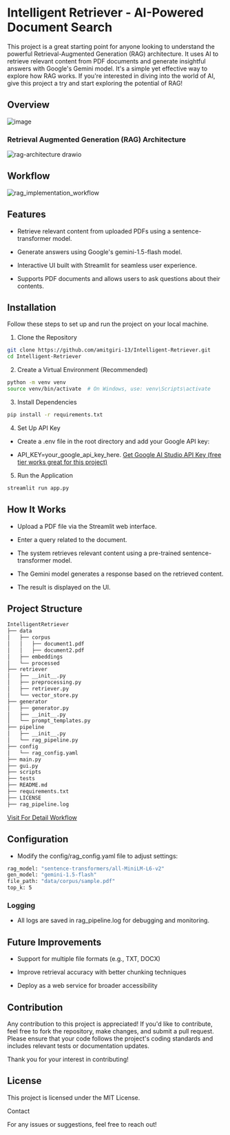 # Intelligent Retriever - AI-Powered Document Search

This project is a great starting point for anyone looking to understand the powerful Retrieval-Augmented Generation (RAG) architecture. It uses AI to retrieve relevant content from PDF documents and generate insightful answers with Google's Gemini model. It's a simple yet effective way to explore how RAG works. If you're interested in diving into the world of AI, give this project a try and start exploring the potential of RAG!

## Overview
![image](https://github.com/user-attachments/assets/67fbbc3b-0a3d-4129-9bb6-de3a545a2a9a)

### Retrieval Augmented Generation (RAG) Architecture
![rag-architecture drawio](https://github.com/user-attachments/assets/cfa64c66-7d08-4a65-a0fe-b8e46d2d27d9)

## Workflow
![rag_implementation_workflow](https://github.com/user-attachments/assets/019f74b4-bc87-43fb-8f03-d45a2dbce786)


## Features

- Retrieve relevant content from uploaded PDFs using a sentence-transformer model.

- Generate answers using Google's gemini-1.5-flash model.

- Interactive UI built with Streamlit for seamless user experience.

- Supports PDF documents and allows users to ask questions about their contents.

## Installation

Follow these steps to set up and run the project on your local machine.

1. Clone the Repository
```bash
git clone https://github.com/amitgiri-13/Intelligent-Retriever.git
cd Intelligent-Retriever
```

2. Create a Virtual Environment (Recommended)
```bash
python -m venv venv
source venv/bin/activate  # On Windows, use: venv\Scripts\activate
```
3. Install Dependencies
```bash
pip install -r requirements.txt
```
4. Set Up API Key

- Create a .env file in the root directory and add your Google API key:

- API_KEY=your_google_api_key_here. [Get Google AI Studio API Key (free tier works great for this project) ](https://aistudio.google.com/apikey)


5. Run the Application
```bash
streamlit run app.py
```
## How It Works

- Upload a PDF file via the Streamlit web interface.

- Enter a query related to the document.

- The system retrieves relevant content using a pre-trained sentence-transformer model.

- The Gemini model generates a response based on the retrieved content.

- The result is displayed on the UI.

## Project Structure
```bash
IntelligentRetriever
├── data
│   ├── corpus
│   │   ├── document1.pdf
│   │   ├── document2.pdf
│   ├── embeddings
│   └── processed
├── retriever
│   ├── __init__.py
│   ├── preprocessing.py
│   ├── retriever.py
│   └── vector_store.py
├── generator
│   ├── generator.py
│   ├── __init__.py
│   └── prompt_templates.py
├── pipeline
│   ├── __init__.py
│   └── rag_pipeline.py
├── config
│   └── rag_config.yaml
├── main.py
├── gui.py
├── scripts
├── tests
├── README.md
├── requirements.txt
├── LICENSE
├── rag_pipeline.log
```
[ Visit For Detail Workflow ](https://github.com/amitgiri-13/RAGImplementation/blob/main/Workflow.md)

## Configuration

- Modify the config/rag_config.yaml file to adjust settings:
```bash
rag_model: "sentence-transformers/all-MiniLM-L6-v2"
gen_model: "gemini-1.5-flash"
file_path: "data/corpus/sample.pdf"
top_k: 5
```

### Logging

- All logs are saved in rag_pipeline.log for debugging and monitoring.

## Future Improvements

- Support for multiple file formats (e.g., TXT, DOCX)

- Improve retrieval accuracy with better chunking techniques

- Deploy as a web service for broader accessibility

## Contribution
Any contribution  to this project is appreciated! If you'd like to contribute, feel free to fork the repository, make changes, and submit a pull request. Please ensure that your code follows the project's coding standards and includes relevant tests or documentation updates.

Thank you for your interest in contributing!

## License

This project is licensed under the MIT License.

Contact

For any issues or suggestions, feel free to reach out!
